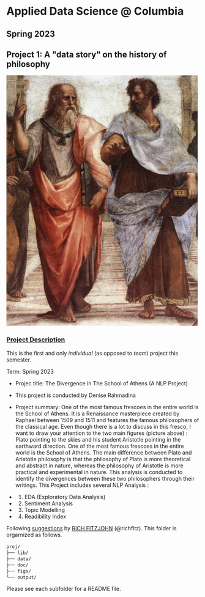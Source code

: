 # Applied Data Science @ Columbia
## Spring 2023
## Project 1: A "data story" on the history of philosophy 

<img src="figs/Screen Shot 2023-01-31 at 12.12.10 AM.png" width="500">

### [Project Description](doc/)
This is the first and only *individual* (as opposed to *team*) project this semester. 

Term: Spring 2023

+ Projec title: The Divergence in The School of Athens (A NLP Project)
+ This project is conducted by Denise Rahmadina 

+ Project summary: One of the most famous frescoes in the entire world is the School of Athens. It is a Renaissance masterpiece created by Raphael between 1509 and 1511 and features the famous philosophers of the classical age. Even though there is a lot to discuss in this fresco, I want to draw your attention to the two main figures (picture above) : Plato pointing to the skies and his student Aristotle pointing in the earthward direction. One of the most famous frescoes in the entire world is the School of Athens. The main difference between Plato and Aristotle philosophy is that the philosophy of Plato is more theoretical and abstract in nature, whereas the philosophy of Aristotle is more practical and experimental in nature. This analysis is conducted to identify the divergences between these two philosophers through their writings. This Project includes several NLP Analysis : 
+ 1. EDA (Exploratory Data Analysis) 
+ 2. Sentiment Analysis 
+ 3. Topic Modelling 
+ 4. Readibility Index

Following [suggestions](http://nicercode.github.io/blog/2013-04-05-projects/) by [RICH FITZJOHN](http://nicercode.github.io/about/#Team) (@richfitz). This folder is orgarnized as follows.

```
proj/
├── lib/
├── data/
├── doc/
├── figs/
└── output/
```

Please see each subfolder for a README file.

